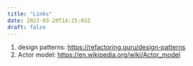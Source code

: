 ```yaml
---
title: "Links"
date: 2022-03-20T14:25:03Z
draft: false
---
```

1. design patterns: https://refactoring.guru/design-patterns
2. Actor model: https://en.wikipedia.org/wiki/Actor_model

